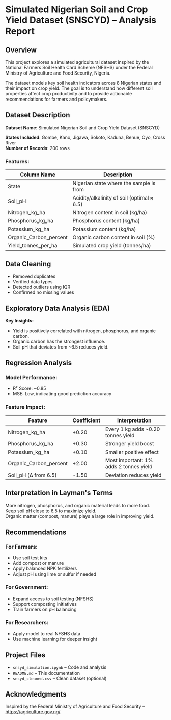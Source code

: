 # Simulated Nigerian Soil and Crop Yield Dataset (SNSCYD) – Analysis Report

## Overview

This project explores a simulated agricultural dataset inspired by the National Farmers Soil Health Card Scheme (NFSHS) under the Federal Ministry of Agriculture and Food Security, Nigeria.

The dataset models key soil health indicators across 8 Nigerian states and their impact on crop yield. The goal is to understand how different soil properties affect crop productivity and to provide actionable recommendations for farmers and policymakers.

## Dataset Description

**Dataset Name**: Simulated Nigerian Soil and Crop Yield Dataset (SNSCYD)

**States Included**: Gombe, Kano, Jigawa, Sokoto, Kaduna, Benue, Oyo, Cross River  
**Number of Records**: 200 rows

### Features:

| Column Name              | Description                              |
|--------------------------|------------------------------------------|
| State                    | Nigerian state where the sample is from  |
| Soil_pH                  | Acidity/alkalinity of soil (optimal ≈ 6.5) |
| Nitrogen_kg_ha           | Nitrogen content in soil (kg/ha)         |
| Phosphorus_kg_ha         | Phosphorus content (kg/ha)               |
| Potassium_kg_ha          | Potassium content (kg/ha)                |
| Organic_Carbon_percent   | Organic carbon content in soil (%)       |
| Yield_tonnes_per_ha      | Simulated crop yield (tonnes/ha)         |

## Data Cleaning

- Removed duplicates  
- Verified data types  
- Detected outliers using IQR  
- Confirmed no missing values

## Exploratory Data Analysis (EDA)

**Key Insights:**
- Yield is positively correlated with nitrogen, phosphorus, and organic carbon.
- Organic carbon has the strongest influence.
- Soil pH that deviates from ~6.5 reduces yield.

## Regression Analysis

### Model Performance:
- R² Score: ~0.85
- MSE: Low, indicating good prediction accuracy

### Feature Impact:

| Feature               | Coefficient | Interpretation                            |
|-----------------------|-------------|--------------------------------------------|
| Nitrogen_kg_ha        | +0.20       | Every 1 kg adds ~0.20 tonnes yield         |
| Phosphorus_kg_ha      | +0.30       | Stronger yield boost                       |
| Potassium_kg_ha       | +0.10       | Smaller positive effect                    |
| Organic_Carbon_percent| +2.00       | Most important: 1% adds 2 tonnes yield     |
| Soil_pH (Δ from 6.5)  | -1.50       | Deviation reduces yield                    |

## Interpretation in Layman's Terms

More nitrogen, phosphorus, and organic material leads to more food.  
Keep soil pH close to 6.5 to maximize yield.  
Organic matter (compost, manure) plays a large role in improving yield.

## Recommendations

### For Farmers:
- Use soil test kits
- Add compost or manure
- Apply balanced NPK fertilizers
- Adjust pH using lime or sulfur if needed

### For Government:
- Expand access to soil testing (NFSHS)
- Support composting initiatives
- Train farmers on pH balancing

### For Researchers:
- Apply model to real NFSHS data
- Use machine learning for deeper insight

## Project Files

- `snsyd_simulation.ipynb` – Code and analysis
- `README.md` – This documentation
- `snsyd_cleaned.csv` – Clean dataset (optional)

## Acknowledgments

Inspired by the Federal Ministry of Agriculture and Food Security – https://agriculture.gov.ng/

